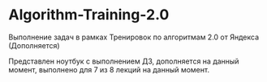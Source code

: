 # Algorithm-Training-2.0
Выполнение задач в рамках Тренировок по алгоритмам 2.0 от Яндекса (Дополняется)


Представлен ноутбук с выполнением ДЗ, дополняется на данный момент, выполнено для 7 из 8 лекций на данный момент.
